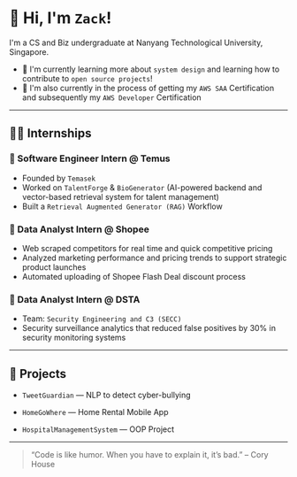 # 👋 Hi, I'm `Zack`!

I'm a CS and Biz undergraduate at Nanyang Technological University, Singapore. 

- 🌱 I'm currently learning more about `system design` and learning how to contribute to `open source projects`!
- 🧠 I'm also currently in the process of getting my `AWS SAA` Certification and subsequently my `AWS Developer` Certification
---

## 🧑‍💻 Internships

### 🔹 Software Engineer Intern @ Temus
- Founded by `Temasek`
- Worked on `TalentForge` & `BioGenerator` (AI-powered backend and vector-based retrieval system for talent management)
- Built a `Retrieval Augmented Generator (RAG)` Workflow

### 🔹 Data Analyst Intern @ Shopee
- Web scraped competitors for real time and quick competitive pricing
- Analyzed marketing performance and pricing trends to support strategic product launches
- Automated uploading of Shopee Flash Deal discount process

### 🔹 Data Analyst Intern @ DSTA
- Team: `Security Engineering and C3 (SECC)`
- Security surveillance analytics that reduced false positives by 30% in security monitoring systems

---

## 💼 Projects

- `TweetGuardian` — NLP to detect cyber-bullying  
  
- `HomeGoWhere` — Home Rental Mobile App  

- `HospitalManagementSystem` — OOP Project  

---

> “Code is like humor. When you have to explain it, it’s bad.” – Cory House
